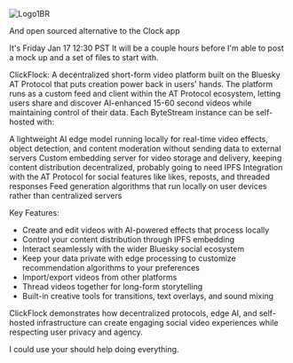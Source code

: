 
![Logo1BR](https://github.com/user-attachments/assets/ed78a710-30f5-4cfc-bd52-bb0dcd5de083)

And open sourced alternative to the Clock app

It's Friday Jan 17 12:30 PST
It will be a couple hours before I'm able to post a mock up and a set of files to start with.

ClickFlock: A decentralized short-form video platform built on the Bluesky AT Protocol that puts creation power back in users' hands.
The platform runs as a custom feed and client within the AT Protocol ecosystem, letting users share and discover AI-enhanced 15-60 second videos while maintaining control of their data. Each ByteStream instance can be self-hosted with:

A lightweight AI edge model running locally for real-time video effects, object detection, and content moderation without sending data to external servers
Custom embedding server for video storage and delivery, keeping content distribution decentralized, probably going to need IPFS
Integration with the AT Protocol for social features like likes, reposts, and threaded responses
Feed generation algorithms that run locally on user devices rather than centralized servers

Key Features:

- Create and edit videos with AI-powered effects that process locally
- Control your content distribution through IPFS embedding
- Interact seamlessly with the wider Bluesky social ecosystem
- Keep your data private with edge processing to customize recommendation algorithms to your preferences
- Import/export videos from other platforms
- Thread videos together for long-form storytelling
- Built-in creative tools for transitions, text overlays, and sound mixing

ClickFlock demonstrates how decentralized protocols, edge AI, and self-hosted infrastructure can create engaging social video experiences while respecting user privacy and agency.

I could use your should help doing everything.

